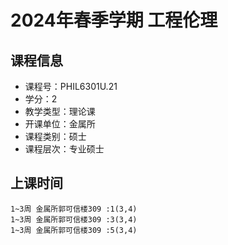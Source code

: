 # 2024年春季学期 工程伦理 






## 课程信息

- 课程号：PHIL6301U.21
- 学分：2
- 教学类型：理论课
- 开课单位：金属所
- 课程类别：硕士
- 课程层次：专业硕士

## 上课时间

```
1~3周 金属所郭可信楼309 :1(3,4)
1~3周 金属所郭可信楼309 :3(3,4)
1~3周 金属所郭可信楼309 :5(3,4)
```

